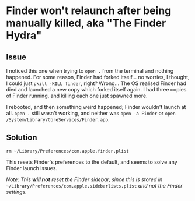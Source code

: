 Finder won't relaunch after being manually killed, aka "The Finder Hydra"
=================================================

Issue
-----

I noticed this one when trying to `open .` from the terminal and nothing happened. For some reason, Finder had forked itself... no worries, I thought, I could just `pkill -KILL finder`, right? Wrong... The OS realised Finder had died and launched a new copy which forked itself again. I had three copies of Finder running, and killing each one just spawned more.

I rebooted, and then something weird happened; Finder wouldn't launch at all. `open .` still wasn't working, and neither was `open -a Finder` or `open
/System/Library/CoreServices/Finder.app`.

Solution
--------

`rm ~/Library/Preferences/com.apple.finder.plist`

This resets Finder's preferences to the default, and seems to solve any Finder launch issues.

_Note: This **will not** reset the Finder sidebar, since this is stored in_ `~/Library/Preferences/com.apple.sidebarlists.plist` _and not the Finder settings._

